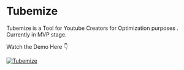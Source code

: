# Tubemize

Tubemize is a Tool for Youtube Creators for Optimization purposes . Currently in MVP stage.


Watch the Demo Here 👇

[![Tubemize](https://img.youtube.com/vi/uRa-zBbmc_o/0.jpg)](https://www.youtube.com/watch?v=uRa-zBbmc_o)
